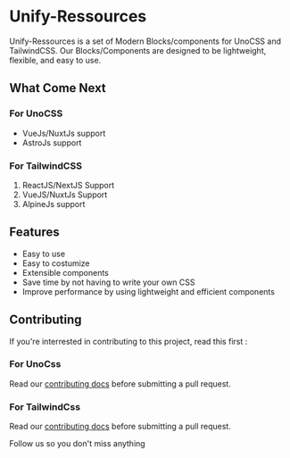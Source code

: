 # Unify-Ressources

Unify-Ressources is a set of Modern Blocks/components for UnoCSS and TailwindCSS. Our Blocks/Components are designed to be lightweight, flexible, and easy to use.

## What Come Next

### For UnoCSS

- VueJs/NuxtJs support
- AstroJs support


### For TailwindCSS

1. ReactJS/NextJS Support
2. VueJS/NuxtJs Support
3. AlpineJs support


## Features
- Easy to use
- Easy to costumize
- Extensible components
- Save time by not having to write your own CSS
- Improve performance by using lightweight and efficient components

## Contributing

If you're interrested in contributing to this project, read this first :

### For UnoCss
Read our [contributing docs](https://github.com/unify-ressources/unify-unocss/blob/main/CONTRIBUTING.md) before submitting a pull request.

### For TailwindCss
Read our [contributing docs](https://github.com/unify-ressources/unify-tailwindcss/blob/main/CONTRIBUTING.md) before submitting a pull request.

Follow us so you don't miss anything 
